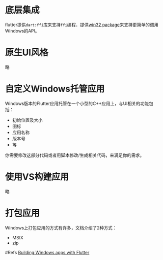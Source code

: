 # 底层集成
flutter提供`dart:ffi`库来支持`ffi`编程，提供[win32 package](https://pub.dev/packages/win32)来支持更简单的调用Windows的API。

# 原生UI风格
略

# 自定义Windows托管应用
Windows版本的Flutter应用托管在一个小型的C++应用上，与UI相关的功能包括：

- 初始位置及大小
- 图标
- 应用名称
- 版本号
- 等

你需要修改这部分代码或者用脚本修改/生成相关代码，来满足你的需求。

# 使用VS构建应用
略

# 打包应用
Windows上打包应用的方式有许多，文档介绍了2种方式：

- MSIX
- zip

#Refs
[Building Windows apps with Flutter](https://docs.flutter.dev/development/platform-integration/windows/building)
